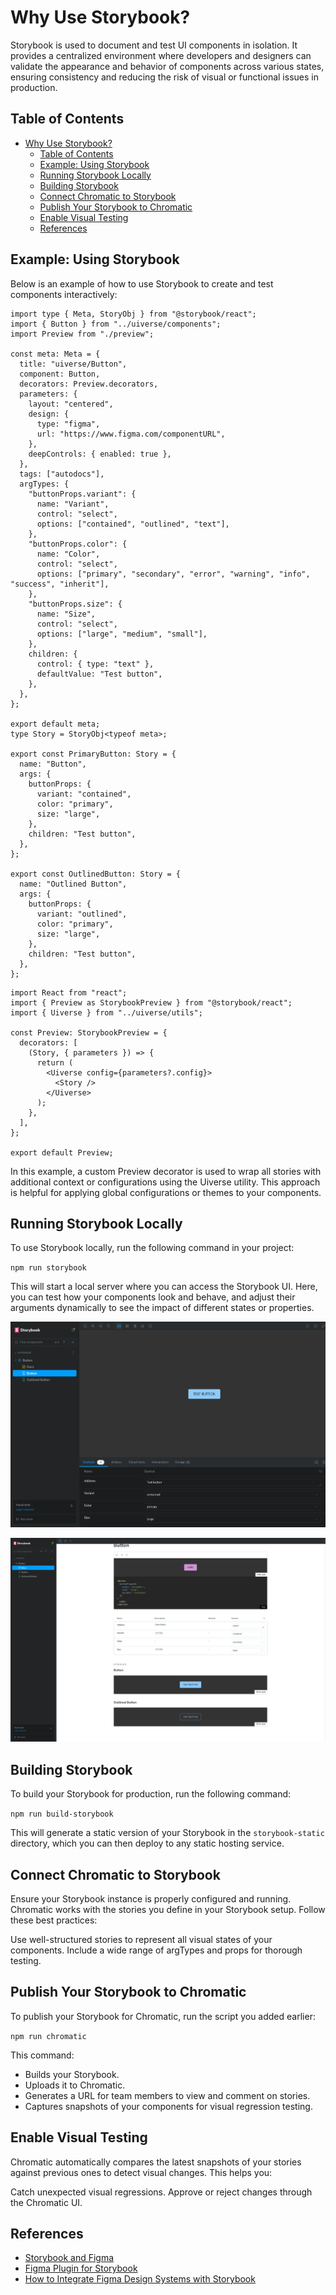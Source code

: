 # Why Use Storybook?

Storybook is used to document and test UI components in isolation. It provides a centralized environment where developers and designers can validate the appearance and behavior of components across various states, ensuring consistency and reducing the risk of visual or functional issues in production.

## Table of Contents

- [Why Use Storybook?](#why-use-storybook)
  - [Table of Contents](#table-of-contents)
  - [Example: Using Storybook](#example-using-storybook)
  - [Running Storybook Locally](#running-storybook-locally)
  - [Building Storybook](#building-storybook)
  - [Connect Chromatic to Storybook](#connect-chromatic-to-storybook)
  - [Publish Your Storybook to Chromatic](#publish-your-storybook-to-chromatic)
  - [Enable Visual Testing](#enable-visual-testing)
  - [References](#references)

## Example: Using Storybook

Below is an example of how to use Storybook to create and test components interactively:

```tsx
import type { Meta, StoryObj } from "@storybook/react";
import { Button } from "../uiverse/components";
import Preview from "./preview";

const meta: Meta = {
  title: "uiverse/Button",
  component: Button,
  decorators: Preview.decorators,
  parameters: {
    layout: "centered",
    design: {
      type: "figma",
      url: "https://www.figma.com/componentURL",
    },
    deepControls: { enabled: true },
  },
  tags: ["autodocs"],
  argTypes: {
    "buttonProps.variant": {
      name: "Variant",
      control: "select",
      options: ["contained", "outlined", "text"],
    },
    "buttonProps.color": {
      name: "Color",
      control: "select",
      options: ["primary", "secondary", "error", "warning", "info", "success", "inherit"],
    },
    "buttonProps.size": {
      name: "Size",
      control: "select",
      options: ["large", "medium", "small"],
    },
    children: {
      control: { type: "text" },
      defaultValue: "Test button",
    },
  },
};

export default meta;
type Story = StoryObj<typeof meta>;

export const PrimaryButton: Story = {
  name: "Button",
  args: {
    buttonProps: {
      variant: "contained",
      color: "primary",
      size: "large",
    },
    children: "Test button",
  },
};

export const OutlinedButton: Story = {
  name: "Outlined Button",
  args: {
    buttonProps: {
      variant: "outlined",
      color: "primary",
      size: "large",
    },
    children: "Test button",
  },
};
```

```tsx
import React from "react";
import { Preview as StorybookPreview } from "@storybook/react";
import { Uiverse } from "../uiverse/utils";

const Preview: StorybookPreview = {
  decorators: [
    (Story, { parameters }) => {
      return (
        <Uiverse config={parameters?.config}>
          <Story />
        </Uiverse>
      );
    },
  ],
};

export default Preview;
```

In this example, a custom Preview decorator is used to wrap all stories with additional context or configurations using the Uiverse utility. This approach is helpful for applying global configurations or themes to your components.

## Running Storybook Locally

To use Storybook locally, run the following command in your project:

`npm run storybook`

This will start a local server where you can access the Storybook UI. Here, you can test how your components look and behave, and adjust their arguments dynamically to see the impact of different states or properties.

![alt text](assets/storybook/storybook-docs.png)

![alt text](assets/storybook/storybook-docs1.png)

## Building Storybook

To build your Storybook for production, run the following command:

`npm run build-storybook`

This will generate a static version of your Storybook in the `storybook-static` directory, which you can then deploy to any static hosting service.

## Connect Chromatic to Storybook

Ensure your Storybook instance is properly configured and running. Chromatic works with the stories you define in your Storybook setup. Follow these best practices:

Use well-structured stories to represent all visual states of your components.
Include a wide range of argTypes and props for thorough testing.

## Publish Your Storybook to Chromatic

To publish your Storybook for Chromatic, run the script you added earlier:

`npm run chromatic`

This command:

- Builds your Storybook.
- Uploads it to Chromatic.
- Generates a URL for team members to view and comment on stories.
- Captures snapshots of your components for visual regression testing.

## Enable Visual Testing

Chromatic automatically compares the latest snapshots of your stories against previous ones to detect visual changes. This helps you:

Catch unexpected visual regressions.
Approve or reject changes through the Chromatic UI.

## References

- [Storybook and Figma](https://help.figma.com/hc/en-us/articles/360045003494-Storybook-and-Figma)
- [Figma Plugin for Storybook](https://storybook.js.org/blog/figma-plugin-for-storybook/)
- [How to Integrate Figma Design Systems with Storybook](https://www.youtube.com/watch?v=O3afqyCS2-o&ab_channel=newline)

